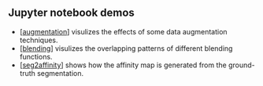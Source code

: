 ## Jupyter notebook demos

* [[augmentation](https://github.com/zudi-lin/pytorch_connectomics/blob/master/demos/augmentation.ipynb)] visulizes the effects of some data augmentation techniques.
* [[blending](https://github.com/zudi-lin/pytorch_connectomics/blob/master/demos/blending.ipynb)] visulizes the overlapping patterns of different blending functions.
* [[seg2affinity](https://github.com/zudi-lin/pytorch_connectomics/blob/master/demos/seg2affinity.ipynb)] shows how the affinity map is generated from the ground-truth segmentation.

